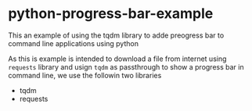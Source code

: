 # python-progress-bar-example

This an example of using the tqdm library to adde preogress bar to command
line applications using python

As this is example is intended to download a file from internet using `requests`
library and usign `tqdm` as passthrough to show a progress bar in command line, 
we use the followin two libraries
* tqdm
* requests

